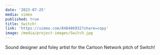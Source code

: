 ```yaml
---
date: '2023-07-25'
media: vimeo
published: true
title: Switch!
link: 'https://vimeo.com/848486932?share=copy'
image: /media/project-images/Switch.jpg
---
```

Sound designer and foley artist for the Cartoon Network pitch of Switch!
